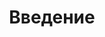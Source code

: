---
slug: "/post132"
title: "Введение"
metaTitle: "Syntax Highlighting is the meta title tag for this page"
metaDescription: "This is the meta description for this page"
---